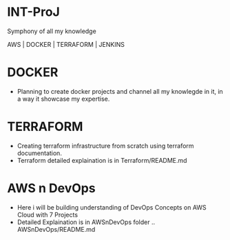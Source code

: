 # INT-ProJ
Symphony of all my knowledge

AWS | DOCKER | TERRAFORM | JENKINS

# DOCKER
- Planning to create docker projects and channel all my knowlegde in it,
  in a way it showcase my expertise.

# TERRAFORM
- Creating terraform infrastructure from scratch using terraform documentation.
- Terraform detailed explaination is in Terraform/README.md

# AWS n DevOps
- Here i will be building understanding of DevOps Concepts on AWS Cloud with 7 Projects
- Detailed Explaination is in AWSnDevOps folder .. AWSnDevOps/README.md
